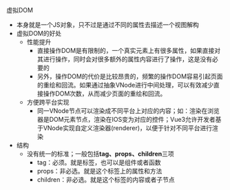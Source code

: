 虚拟DOM
- 本身就是一个JS对象，只不过是通过不同的属性去描述一个视图解构
- 虚拟DOM的好处
    - 性能提升
        - 直接操作DOM是有限制的，一个真实元素上有很多属性，如果直接对其进行操作，同时会对很多额外的属性内容进行了操作，这是没有必要的
        - 另外，操作DOM的代价是比较昂贵的，频繁的操作DOM容易引起页面的重绘和回流。如果通过抽象VNode进行中间处理，可以有效减少直接操作DOM次数，从而减少页面的重绘和回流。
    - 方便跨平台实现
        - 同一VNode节点可以渲染成不同平台上对应的内容；如：渲染在浏览器是DOM元素节点，渲染在IOS变为对应的控件；Vue3允许开发者基于VNode实现自定义渲染器(renderer)，以便于针对不同平台进行渲染
- 结构
    - 没有统一的标准；一般包括**tag、props、children**三项
        - tag：必须。就是标签，也可以是组件或者函数
        - props：非必选。就是这个标签上的属性和方法
        - children：非必选。就是这个标签的内容或者子节点

